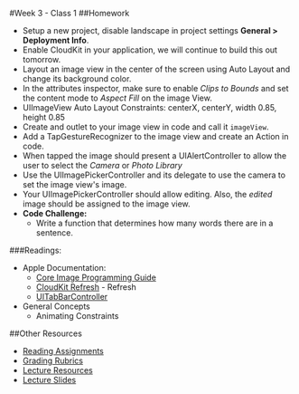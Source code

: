 #Week 3 - Class 1
##Homework
* Setup a new project, disable landscape in project settings **General > Deployment Info**.  
* Enable CloudKit in your application, we will continue to build this out tomorrow.  
* Layout an image view in the center of the screen using Auto Layout and change its background color.  
* In the attributes inspector, make sure to enable *Clips to Bounds* and set the content mode to *Aspect Fill* on the image View.  
* UIImageView Auto Layout Constraints: centerX, centerY, width 0.85, height 0.85  
* Create and outlet to your image view in code and call it `imageView`.  
* Add a TapGestureRecognizer to the image view and create an Action in code.  
* When tapped the image should present a UIAlertController to allow the user to select the *Camera* or *Photo Library*  
* Use the UIImagePickerController and its delegate to use the camera to set the image view's image.  
* Your UIImagePickerController should allow editing. Also, the *edited* image should be assigned to the image view.  
* **Code Challenge:**
	* Write a function that determines how many words there are in a sentence.  

###Readings:
* Apple Documentation:
	* [Core Image Programming Guide](https://developer.apple.com/library/ios/documentation/GraphicsImaging/Conceptual/CoreImaging/ci_intro/ci_intro.html)
	* [CloudKit Refresh](https://developer.apple.com/library/ios/documentation/General/Conceptual/iCloudDesignGuide/DesigningforCloudKit/DesigningforCloudKit.html) - Refresh
	* [UITabBarController](https://developer.apple.com/library/ios/documentation/UIKit/Reference/UITabBarController_Class/index.html)
* General Concepts
	* Animating Constraints

##Other Resources
* [Reading Assignments](../../Resources/ra-grading-standard/)
* [Grading Rubrics](../../Resources/)
* [Lecture Resources](lecture/)
* [Lecture Slides](https://www.icloud.com/keynote/000zQVxi0EIEUbwpmakSgmxwA#Week3_Day1)
